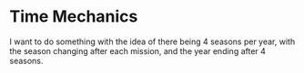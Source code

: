 # Time Mechanics

I want to do something with the idea of there being 4 seasons per year, with the season changing after each mission, and the year ending after 4 seasons.

